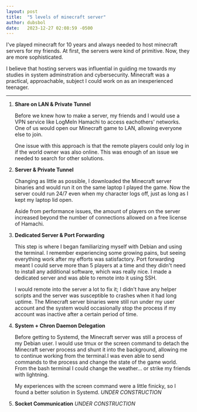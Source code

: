 ```yaml
---
layout: post
title:  "5 levels of minecraft server"
author: dubsbol
date:   2023-12-27 02:08:59 -0500
---
```

I've played minecraft for 10 years and always needed to host minecraft servers for my friends. At first, the servers were kind of primitive. Now, they are more sophisticated.

I believe that hosting servers was influential in guiding me towards my studies in system adminstration and cybersecurity. Minecraft was a practical, approachable, subject I could work on as an inexperienced teenager.

---

1. **Share on LAN & Private Tunnel**
   
   Before we knew how to make a server, my friends and I would use a VPN service like LogMeIn Hamachi to access eachothers' networks. One of us would open our Minecraft game to LAN, allowing everyone else to join.

   One issue with this approach is that the remote players could only log in if the world owner was also online. This was enough of an issue we needed to search for other solutions.
2. **Server & Private Tunnel**

    Changing as little as possible, I downloaded the Minecraft server binaries and would run it on the same laptop I played the game. Now the server could run 24/7 even when my character logs off, just as long as I kept my laptop lid open.

    Aside from performance issues, the amount of players on the server increased beyond the number of connections allowed on a free license of Hamachi.
3. **Dedicated Server & Port Forwarding**
   
   This step is where I began familiarizing myself with Debian and using the terminal. I remember experiencing some growing pains, but seeing everything work after my efforts was satisfactory. Port forwarding meant I could serve more than 5 players at a time and they didn't need to install any additional software, which was really nice. I made a dedicated server and was able to remote into it using SSH. 

   I would remote into the server a lot to fix it; I didn't have any helper scripts and the server was susceptible to crashes when it had long uptime. The Minecraft server binaries were still run under my user account and the system would occasionally stop the process if my account was inactive after a certain period of time.
4. **System + Chron Daemon Delegation**

    Before getting to Systemd, the Minecraft server was still a process of my Debian user. I would use tmux or the screen command to detach the Minecraft server process and shunt it into the background, allowing me to continue working from the terminal.I was even able to send commands to the process and change the state of the game world. From the bash terminal I could change the weather... or strike my friends with lightning.

    My experiences with the screen command were a little finicky, so I found a better solution in Systemd.
    *UNDER CONSTRUCTION*
5. **Socket Communication**
   *UNDER CONSTRUCTION*